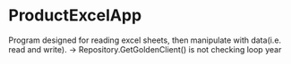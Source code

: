 # ProductExcelApp
Program designed for reading excel sheets, then manipulate with data(i.e. read and write).
-> Repository.GetGoldenClient() is not checking loop year
